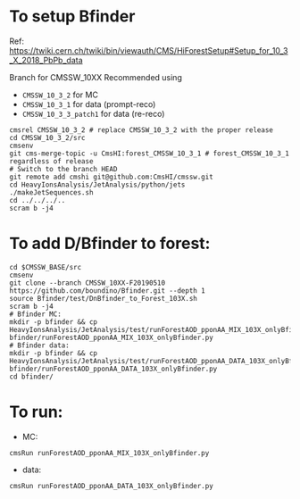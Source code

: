 To setup Bfinder
=====

Ref: https://twiki.cern.ch/twiki/bin/viewauth/CMS/HiForestSetup#Setup_for_10_3_X_2018_PbPb_data

Branch for CMSSW_10XX Recommended using 
* `CMSSW_10_3_2` for MC
* `CMSSW_10_3_1` for data (prompt-reco)
* `CMSSW_10_3_3_patch1` for data (re-reco)

```
cmsrel CMSSW_10_3_2 # replace CMSSW_10_3_2 with the proper release
cd CMSSW_10_3_2/src
cmsenv
git cms-merge-topic -u CmsHI:forest_CMSSW_10_3_1 # forest_CMSSW_10_3_1 regardless of release
# Switch to the branch HEAD
git remote add cmshi git@github.com:CmsHI/cmssw.git
cd HeavyIonsAnalysis/JetAnalysis/python/jets
./makeJetSequences.sh
cd ../../../..
scram b -j4
```

To add D/Bfinder to forest:
=====

```
cd $CMSSW_BASE/src
cmsenv
git clone --branch CMSSW_10XX-F20190510 https://github.com/boundino/Bfinder.git --depth 1
source Bfinder/test/DnBfinder_to_Forest_103X.sh
scram b -j4
# Bfinder MC:
mkdir -p bfinder && cp HeavyIonsAnalysis/JetAnalysis/test/runForestAOD_pponAA_MIX_103X_onlyBfinder.py bfinder/runForestAOD_pponAA_MIX_103X_onlyBfinder.py
# Bfinder data:
mkdir -p bfinder && cp HeavyIonsAnalysis/JetAnalysis/test/runForestAOD_pponAA_DATA_103X_onlyBfinder.py bfinder/runForestAOD_pponAA_DATA_103X_onlyBfinder.py
cd bfinder/
```

To run:
=====

* MC:
```
cmsRun runForestAOD_pponAA_MIX_103X_onlyBfinder.py
```
* data:
```
cmsRun runForestAOD_pponAA_DATA_103X_onlyBfinder.py
```
